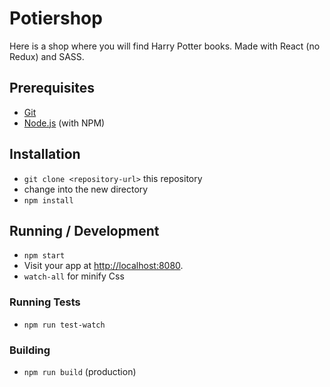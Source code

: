# Potiershop

Here is a shop where you will find Harry Potter books.
Made with React (no Redux) and SASS.


## Prerequisites

* [Git](http://git-scm.com/)
* [Node.js](http://nodejs.org/) (with NPM)

## Installation

* `git clone <repository-url>` this repository
* change into the new directory
* `npm install`

## Running / Development

* `npm start`
* Visit your app at [http://localhost:8080](http://localhost:8080).
* `watch-all` for minify Css 

### Running Tests

* `npm run test-watch` 

### Building

* `npm run build` (production)
